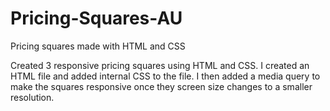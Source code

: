 # Pricing-Squares-AU
Pricing squares made with HTML and CSS

Created 3 responsive pricing squares using HTML and CSS.
I created an HTML file and added internal CSS to the file.
I then added a media query to make the squares responsive once they screen size changes to a
smaller resolution.
